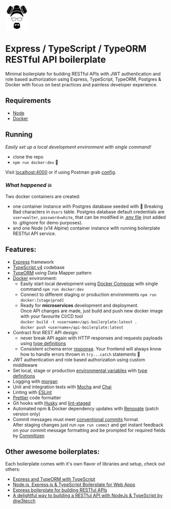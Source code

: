 ![Heisenberg](heisenberg.jpg)

# Express / TypeScript / TypeORM RESTful API boilerplate

Minimal boilerplate for building RESTful APIs with JWT authentication and role based authorization using Express, TypeScript, TypeORM, Postgres & Docker with focus on best practices and painless developer experience.

## Requirements

- [Node](https://nodejs.org/)
- [Docker](https://www.docker.com/)

## Running

_Easily set up a local development environment with single command!_

- clone the repo
- `npm run docker:dev` 🚀

Visit [localhost:4000](http://localhost:4000/) or if using Postman grab [config](/postman).

### _What happened_ 💥

Two docker containers are created:

- one container instance with Postgres database seeded with 💊 Breaking Bad characters in `Users` table. Postgres database default credentials are `user=walter`, `password=white`, that can be modified in [.env file](./.env) (not added to .gitignore for demo purposes).
- and one Node (v14 Alpine) container instance with running boilerplate RESTful API service.

## Features:

- [Express](https://github.com/expressjs/express) framework
- [TypeScript v4](https://github.com/microsoft/TypeScript) codebase
- [TypeORM](https://typeorm.io/) using Data Mapper pattern
- [Docker](https://www.docker.com/) environment:
  - Easily start local development using [Docker Compose](https://docs.docker.com/compose/) with single command `npm run docker:dev`
  - Connect to different staging or production environments `npm run docker:[stage|prod]`
  - Ready for **microservices** development and deployment.  
    Once API changes are made, just build and push new docker image with your favourite CI/CD tool  
    `docker build -t <username>/api-boilerplate:latest .`  
    `docker push <username>/api-boilerplate:latest`
- Contract first REST API design:
  - never break API again with HTTP responses and requests payloads using [type definitions](./src/types/express/index.d.ts)
  - Consistent schema error [response](./src/utils/response/custom-error/types.ts). Your frontend will always know how to handle errors thrown in `try...catch` statements 💪
- JWT authentication and role based authorization using custom middleware
- Set local, stage or production [environmental variables](./config) with [type definitions](./src/types/ProcessEnv.d.ts)
- Logging with [morgan](https://github.com/expressjs/morgan)
- Unit and integration tests with [Mocha](https://mochajs.org/) and [Chai](https://www.chaijs.com/)
- Linting with [ESLint](https://eslint.org/)
- [Prettier](https://prettier.io/) code formatter
- Git hooks with [Husky](https://github.com/typicode/husky) and [lint-staged](https://github.com/okonet/lint-staged)
- Automated npm & Docker dependency updates with [Renovate](https://github.com/renovatebot/renovate) (patch version only)
- Commit messages must meet [conventional commits](https://www.conventionalcommits.org/en/v1.0.0/) format.  
  After staging changes just run `npm run commit` and get instant feedback on your commit message formatting and be prompted for required fields by [Commitizen](https://github.com/commitizen/cz-cli)

## Other awesome boilerplates:

Each boilerplate comes with it's own flavor of libraries and setup, check out others:

- [Express and TypeORM with TypeScript](https://github.com/typeorm/typescript-express-example)
- [Node.js, Express.js & TypeScript Boilerplate for Web Apps](https://github.com/jverhoelen/node-express-typescript-boilerplate)
- [Express boilerplate for building RESTful APIs](https://github.com/danielfsousa/express-rest-es2017-boilerplate)
- [A delightful way to building a RESTful API with NodeJs & TypeScript by @w3tecch](https://github.com/w3tecch/express-typescript-boilerplate)
